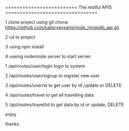


========================= The restful APIS ================================

1 clone project using
git chone https://github.com/kailorxayxang/node_mogodb_api.git

2 cd to project

3 using npm install

4 useing nodemode server to start server


   1 /api/routes/user/login  login to system

   2 /api/routes/user/signup to register new user

   3 /api/routes/user/id to get user by id ,update or DELETE

   4 /api/routes/travel to get all travelling data

   5 /api/routes/travel/id to get data by id or update, DELETE



   enjoy

   thanks

